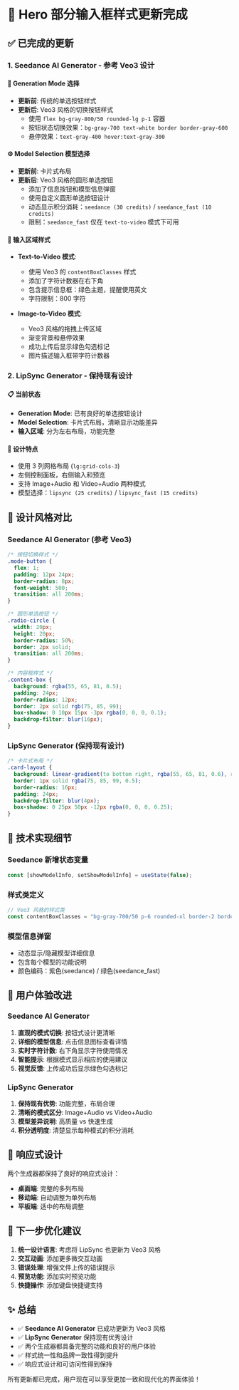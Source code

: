 # 🎨 Hero 部分输入框样式更新完成

## ✅ 已完成的更新

### 1. Seedance AI Generator - 参考 Veo3 设计

#### 🔄 Generation Mode 选择
- **更新前**: 传统的单选按钮样式
- **更新后**: Veo3 风格的切换按钮样式
  - 使用 `flex bg-gray-800/50 rounded-lg p-1` 容器
  - 按钮状态切换效果：`bg-gray-700 text-white border border-gray-600`
  - 悬停效果：`text-gray-400 hover:text-gray-300`

#### ⚙️ Model Selection 模型选择
- **更新前**: 卡片式布局
- **更新后**: Veo3 风格的圆形单选按钮
  - 添加了信息按钮和模型信息弹窗
  - 使用自定义圆形单选按钮设计
  - 动态显示积分消耗：`seedance (30 credits)` / `seedance_fast (10 credits)`
  - 限制：`seedance_fast` 仅在 `text-to-video` 模式下可用

#### 📝 输入区域样式
- **Text-to-Video 模式**:
  - 使用 Veo3 的 `contentBoxClasses` 样式
  - 添加了字符计数器在右下角
  - 包含提示信息框：绿色主题，提醒使用英文
  - 字符限制：800 字符

- **Image-to-Video 模式**:
  - Veo3 风格的拖拽上传区域
  - 渐变背景和悬停效果
  - 成功上传后显示绿色勾选标记
  - 图片描述输入框带字符计数器

### 2. LipSync Generator - 保持现有设计

#### 📋 当前状态
- **Generation Mode**: 已有良好的单选按钮设计
- **Model Selection**: 卡片式布局，清晰显示功能差异
- **输入区域**: 分为左右布局，功能完整

#### 🎯 设计特点
- 使用 3 列网格布局 (`lg:grid-cols-3`)
- 左侧控制面板，右侧输入和预览
- 支持 Image+Audio 和 Video+Audio 两种模式
- 模型选择：`lipsync (25 credits)` / `lipsync_fast (15 credits)`

## 🎨 设计风格对比

### Seedance AI Generator (参考 Veo3)
```css
/* 按钮切换样式 */
.mode-button {
  flex: 1;
  padding: 12px 24px;
  border-radius: 8px;
  font-weight: 500;
  transition: all 200ms;
}

/* 圆形单选按钮 */
.radio-circle {
  width: 20px;
  height: 20px;
  border-radius: 50%;
  border: 2px solid;
  transition: all 200ms;
}

/* 内容框样式 */
.content-box {
  background: rgba(55, 65, 81, 0.5);
  padding: 24px;
  border-radius: 12px;
  border: 2px solid rgb(75, 85, 99);
  box-shadow: 0 10px 15px -3px rgba(0, 0, 0, 0.1);
  backdrop-filter: blur(16px);
}
```

### LipSync Generator (保持现有设计)
```css
/* 卡片式布局 */
.card-layout {
  background: linear-gradient(to bottom right, rgba(55, 65, 81, 0.6), rgba(31, 41, 55, 0.6));
  border: 1px solid rgba(75, 85, 99, 0.5);
  border-radius: 16px;
  padding: 24px;
  backdrop-filter: blur(4px);
  box-shadow: 0 25px 50px -12px rgba(0, 0, 0, 0.25);
}
```

## 🔧 技术实现细节

### Seedance 新增状态变量
```typescript
const [showModelInfo, setShowModelInfo] = useState(false);
```

### 样式类定义
```typescript
// Veo3 风格的样式类
const contentBoxClasses = "bg-gray-700/50 p-6 rounded-xl border-2 border-gray-600 shadow-lg backdrop-blur-md hover:shadow-xl hover:border-gray-500 transition-all duration-300";
```

### 模型信息弹窗
- 动态显示/隐藏模型详细信息
- 包含每个模型的功能说明
- 颜色编码：紫色(seedance) / 绿色(seedance_fast)

## 🎯 用户体验改进

### Seedance AI Generator
1. **直观的模式切换**: 按钮式设计更清晰
2. **详细的模型信息**: 点击信息图标查看详情
3. **实时字符计数**: 右下角显示字符使用情况
4. **智能提示**: 根据模式显示相应的使用建议
5. **视觉反馈**: 上传成功后显示绿色勾选标记

### LipSync Generator
1. **保持现有优势**: 功能完整，布局合理
2. **清晰的模式区分**: Image+Audio vs Video+Audio
3. **模型差异说明**: 高质量 vs 快速生成
4. **积分透明度**: 清楚显示每种模式的积分消耗

## 📱 响应式设计

两个生成器都保持了良好的响应式设计：
- **桌面端**: 完整的多列布局
- **移动端**: 自动调整为单列布局
- **平板端**: 适中的布局调整

## 🚀 下一步优化建议

1. **统一设计语言**: 考虑将 LipSync 也更新为 Veo3 风格
2. **交互动画**: 添加更多微交互动画
3. **错误处理**: 增强文件上传的错误提示
4. **预览功能**: 添加实时预览功能
5. **快捷操作**: 添加键盘快捷键支持

## ✨ 总结

- ✅ **Seedance AI Generator** 已成功更新为 Veo3 风格
- ✅ **LipSync Generator** 保持现有优秀设计
- ✅ 两个生成器都具备完整的功能和良好的用户体验
- ✅ 样式统一性和品牌一致性得到提升
- ✅ 响应式设计和可访问性得到保持

所有更新都已完成，用户现在可以享受更加一致和现代化的界面体验！
